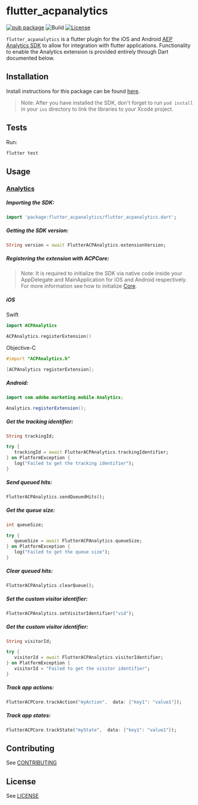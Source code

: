 # flutter_acpanalytics

[![pub package](https://img.shields.io/pub/v/flutter_acpanalytics.svg)](https://pub.dartlang.org/packages/flutter_acpanalytics) ![Build](https://github.com/adobe/flutter_acpanalytics/workflows/Dart%20Unit%20Tests%20+%20Android%20Build%20+%20iOS%20Build/badge.svg) [![License](https://img.shields.io/badge/License-Apache%202.0-blue.svg)](https://opensource.org/licenses/Apache-2.0)

`flutter_acpanalytics` is a flutter plugin for the iOS and Android [AEP Analytics SDK](https://aep-sdks.gitbook.io/docs/using-mobile-extensions/analytics) to allow for integration with flutter applications. Functionality to enable the Analytics extension is provided entirely through Dart documented below.

## Installation

Install instructions for this package can be found [here](https://pub.dev/packages/flutter_acpanalytics/install).

> Note: After you have installed the SDK, don't forget to run `pod install` in your `ios` directory to link the libraries to your Xcode project.

## Tests

Run:

```bash
flutter test
```

## Usage

### [Analytics](https://aep-sdks.gitbook.io/docs/using-mobile-extensions/analytics)

##### Importing the SDK:
```dart
import 'package:flutter_acpanalytics/flutter_acpanalytics.dart';
```

##### Getting the SDK version:
 ```dart
String version = await FlutterACPAnalytics.extensionVersion;
 ```

 ##### Registering the extension with ACPCore:

 > Note: It is required to initialize the SDK via native code inside your AppDelegate and MainApplication for iOS and Android respectively. For more information see how to initialize [Core](https://aep-sdks.gitbook.io/docs/getting-started/initialize-the-sdk).

 ##### **iOS**
Swift
 ```swift
import ACPAnalytics

ACPAnalytics.registerExtension()
 ```
Objective-C
 ```objective-c
#import "ACPAnalytics.h"

[ACPAnalytics registerExtension];
 ```

 ##### **Android:**
 ```java
import com.adobe.marketing.mobile.Analytics;

Analytics.registerExtension();
 ```

 ##### Get the tracking identifier:

 ```dart
String trackingId;

try {
	trackingId = await FlutterACPAnalytics.trackingIdentifier;
} on PlatformException {
	log("Failed to get the tracking identifier");
}
 ```

 ##### Send queued hits:

 ```dart
FlutterACPAnalytics.sendQueuedHits();
 ```

 ##### Get the queue size:

 ```dart
int queueSize;

try {
	queueSize = await FlutterACPAnalytics.queueSize;
} on PlatformException {
	log("Failed to get the queue size");
}
 ```

 ##### Clear queued hits:

 ```dart
FlutterACPAnalytics.clearQueue();
 ```

 ##### Set the custom visitor identifier:

 ```dart
FlutterACPAnalytics.setVisitorIdentifier("vid");
 ```

 ##### Get the custom visitor identifier:

 ```dart
String visitorId;

try {
	visitorId = await FlutterACPAnalytics.visitorIdentifier;
} on PlatformException {
	visitorId = "Failed to get the visitor identifier";
}
 ```

 ##### Track app actions:

 ```dart
FlutterACPCore.trackAction("myAction",  data: {"key1": "value1"});
 ```

 ##### Track app states:

 ```dart
FlutterACPCore.trackState("myState",  data: {"key1": "value1"});
 ```

## Contributing
See [CONTRIBUTING](CONTRIBUTING.md)

## License
See [LICENSE](LICENSE)
